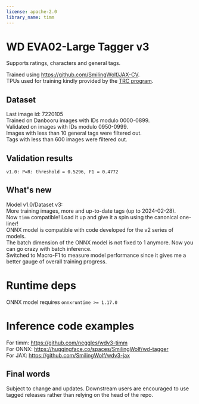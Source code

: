 ```yaml
---
license: apache-2.0
library_name: timm
---
```

# WD EVA02-Large Tagger v3

Supports ratings, characters and general tags.

Trained using https://github.com/SmilingWolf/JAX-CV.  
TPUs used for training kindly provided by the [TRC program](https://sites.research.google/trc/about/).

## Dataset
Last image id: 7220105  
Trained on Danbooru images with IDs modulo 0000-0899.  
Validated on images with IDs modulo 0950-0999.  
Images with less than 10 general tags were filtered out.  
Tags with less than 600 images were filtered out.

## Validation results
`v1.0: P=R: threshold = 0.5296, F1 = 0.4772`

## What's new
Model v1.0/Dataset v3:  
More training images, more and up-to-date tags (up to 2024-02-28).  
Now `timm` compatible! Load it up and give it a spin using the canonical one-liner!  
ONNX model is compatible with code developed for the v2 series of models.  
The batch dimension of the ONNX model is not fixed to 1 anymore. Now you can go crazy with batch inference.  
Switched to Macro-F1 to measure model performance since it gives me a better gauge of overall training progress.

# Runtime deps
ONNX model requires `onnxruntime >= 1.17.0`

# Inference code examples
For timm: https://github.com/neggles/wdv3-timm  
For ONNX: https://huggingface.co/spaces/SmilingWolf/wd-tagger  
For JAX: https://github.com/SmilingWolf/wdv3-jax

## Final words
Subject to change and updates.
Downstream users are encouraged to use tagged releases rather than relying on the head of the repo.
